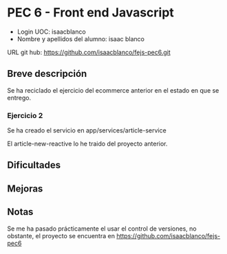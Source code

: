 # PEC 6 - Front end Javascript

- Login UOC: isaacblanco
- Nombre y apellidos del alumno: isaac blanco

URL git hub: https://github.com/isaacblanco/fejs-pec6.git

## Breve descripción

Se ha reciclado el ejercicio del ecommerce anterior en el estado en que se entrego.

### Ejercicio 2

Se ha creado el servicio en app/services/article-service

El article-new-reactive lo he traido del proyecto anterior.

## Dificultades

## Mejoras

## Notas

Se me ha pasado prácticamente el usar el control de versiones, no obstante, el proyecto se encuentra en https://github.com/isaacblanco/fejs-pec6
